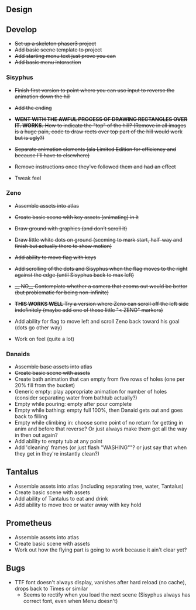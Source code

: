 ## Design

## Develop

- ~~Set up a skeleton phaser3 project~~
- ~~Add basic scene template to project~~
- ~~Add starting menu text just prove you can~~
- ~~Add basic menu interaction~~

### Sisyphus
- ~~Finish first version to point where you can use input to reverse the animation down the hill~~
- ~~Add the ending~~
- ~~__WENT WITH THE AWFUL PROCESS OF DRAWING RECTANGLES OVER IT. WORKS.__ How to indicate the "top" of the hill? (Remove in all images is a huge pain, code to draw rects over top part of the hill would work but is ugly?)~~
- ~~Separate animation elements (ala Limited Edition for efficiency and because I'll have to elsewhere)~~
- ~~Remove instructions once they've followed them and had an effect~~

- Tweak feel

### Zeno

- ~~Assemble assets into atlas~~
- ~~Create basic scene with key assets (animating) in it~~
- ~~Draw ground with graphics (and don't scroll it)~~
- ~~Draw little white dots on ground (seeming to mark start, half-way and finish but actually there to show motion)~~
- ~~Add ability to move flag with keys~~
- ~~Add scrolling of the dots and Sisyphus when the flag moves to the right against the edge (until Sisyphus back to max left)~~
- ~~__ NO__ Contemplate whether a camera that zooms out would be better (but problematic for being non-infinite)~~
- ~~__THIS WORKS WELL__ Try a version where Zeno can scroll off the left side indefinitely (maybe add one of those little "< ZENO" markers)~~

- Add ability for flag to move left and scroll Zeno back toward his goal (dots go other way)
- Work on feel (quite a lot)

### Danaids

- ~~Assemble base assets into atlas~~
- ~~Create basic scene with assets~~
- Create bath animation that can empty from five rows of holes (one per 20% fill from the bucket)
- Generic empty: play appropriate animation for number of holes (consider separating water from bathtub actually?)
- Empty while pouring: empty after pour complete
- Empty while bathing: empty full 100%, then Danaid gets out and goes back to filling
- Empty while climbing in: choose some point of no return for getting in anim and before that reverse? Or just always make them get all the way in then out again?
- Add ability to empty tub at any point
- Add 'cleaning' frames (or just flash "WASHING""? or just say that when they get in they're instantly clean?)

## Tantalus

- Assemble assets into atlas (including separating tree, water, Tantalus)
- Create basic scene with assets
- Add ability of Tantalus to eat and drink
- Add ability to move tree or water away with key hold

## Prometheus

- Assemble assets into atlas
- Create basic scene with assets
- Work out how the flying part is going to work because it ain't clear yet?

## Bugs

- TTF font doesn't always display, vanishes after hard reload (no cache), drops back to Times or similar
  - Seems to rectify when you load the next scene (Sisyphus always has correct font, even when Menu doesn't)
